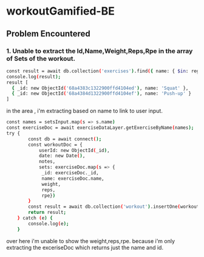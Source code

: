 # workoutGamified-BE


## Problem Encountered

### 1. Unable to extract the Id,Name,Weight,Reps,Rpe in the array of Sets of the workout. 
```bash
const result = await db.collection('exercises').find({ name: { $in: regexes } }, { projection: { _id: 1, name: 1 } }).toArray();
console.log(result);
result [
  { _id: new ObjectId('68a4383c1322900ffd4104ed'), name: 'Squat' },
  { _id: new ObjectId('68a4384d1322900ffd4104ef'), name: 'Push-up' }
]
```
in the area , i'm extracting based on name to link to user input. 

```bash
const names = setsInput.map(s => s.name)
const exerciseDoc = await exerciseDataLayer.getExerciseByName(names);
try {
        const db = await connect();
        const workoutDoc = {
            userId: new ObjectId(_id),
            date: new Date(),
            notes,
            sets: exerciseDoc.map(s => {
             _id: exerciseDoc._id,
             name: exerciseDoc.name,
             weight,
             reps,
             rpe})
        }
        const result = await db.collection('workout').insertOne(workoutDoc);
        return result;
    } catch (e) {
        console.log(e);
    }
```
over here i'm unable to show the weight,reps,rpe. because i'm only extracting the exceriseDoc which returns just the name and id. 
